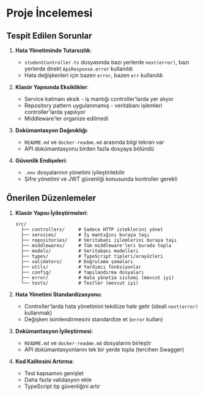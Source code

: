 # Proje İncelemesi

## Tespit Edilen Sorunlar

1. **Hata Yönetiminde Tutarsızlık**:
   - `studentController.ts` dosyasında bazı yerlerde `next(error)`, bazı yerlerde direkt `ApiResponse.error` kullanıldı
   - Hata değişkenleri için bazen `error`, bazen `err` kullanıldı

2. **Klasör Yapısında Eksiklikler**:
   - Service katmanı eksik - iş mantığı controller'larda yer alıyor
   - Repository pattern uygulanmamış - veritabanı işlemleri controller'larda yapılıyor
   - Middleware'ler organize edilmedi

3. **Dokümantasyon Dağınıklığı**:
   - `README.md` ve `docker-readme.md` arasında bilgi tekrarı var
   - API dokümantasyonu birden fazla dosyaya bölündü

4. **Güvenlik Endişeleri**:
   - `.env` dosyalarının yönetimi iyileştirilebilir
   - Şifre yönetimi ve JWT güvenliği konusunda kontroller gerekli

## Önerilen Düzenlemeler

1. **Klasör Yapısı İyileştirmeleri**:
   ```
   src/
     ├── controllers/     # Sadece HTTP isteklerini yönet
     ├── services/        # İş mantığını buraya taşı
     ├── repositories/    # Veritabanı işlemlerini buraya taşı
     ├── middlewares/     # Tüm middleware'leri burada topla
     ├── models/          # Veritabanı modelleri
     ├── types/           # TypeScript tipleri/arayüzleri
     ├── validators/      # Doğrulama şemaları
     ├── utils/           # Yardımcı fonksiyonlar
     ├── config/          # Yapılandırma dosyaları
     ├── error/           # Hata yönetim sistemi (mevcut iyi)
     └── tests/           # Testler (mevcut iyi)
   ```

2. **Hata Yönetimi Standardizasyonu**:
   - Controller'larda hata yönetimini tekdüze hale getir (ideali `next(error)` kullanmak)
   - Değişken isimlendirmesini standardize et (`error` kullan)

3. **Dokümantasyon İyileştirmesi**:
   - `README.md` ve `docker-readme.md` dosyalarını birleştir
   - API dokümantasyonlarını tek bir yerde topla (tercihen Swagger)

4. **Kod Kalitesini Artırma**:
   - Test kapsamını genişlet
   - Daha fazla validasyon ekle
   - TypeScript tip güvenliğini artır